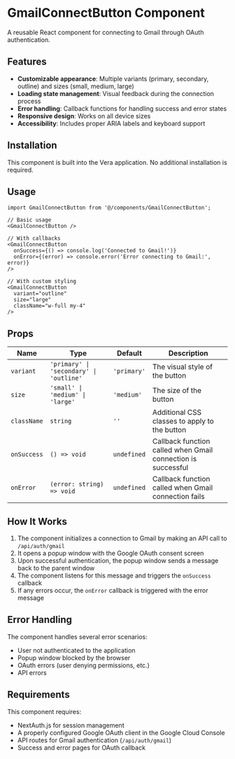 # GmailConnectButton Component

A reusable React component for connecting to Gmail through OAuth authentication.

## Features

- **Customizable appearance**: Multiple variants (primary, secondary, outline) and sizes (small, medium, large)
- **Loading state management**: Visual feedback during the connection process
- **Error handling**: Callback functions for handling success and error states
- **Responsive design**: Works on all device sizes
- **Accessibility**: Includes proper ARIA labels and keyboard support

## Installation

This component is built into the Vera application. No additional installation is required.

## Usage

```tsx
import GmailConnectButton from '@/components/GmailConnectButton';

// Basic usage
<GmailConnectButton />

// With callbacks
<GmailConnectButton 
  onSuccess={() => console.log('Connected to Gmail!')}
  onError={(error) => console.error('Error connecting to Gmail:', error)}
/>

// With custom styling
<GmailConnectButton 
  variant="outline"
  size="large"
  className="w-full my-4"
/>
```

## Props

| Name | Type | Default | Description |
|------|------|---------|-------------|
| `variant` | `'primary' \| 'secondary' \| 'outline'` | `'primary'` | The visual style of the button |
| `size` | `'small' \| 'medium' \| 'large'` | `'medium'` | The size of the button |
| `className` | `string` | `''` | Additional CSS classes to apply to the button |
| `onSuccess` | `() => void` | `undefined` | Callback function called when Gmail connection is successful |
| `onError` | `(error: string) => void` | `undefined` | Callback function called when Gmail connection fails |

## How It Works

1. The component initializes a connection to Gmail by making an API call to `/api/auth/gmail`
2. It opens a popup window with the Google OAuth consent screen
3. Upon successful authentication, the popup window sends a message back to the parent window
4. The component listens for this message and triggers the `onSuccess` callback
5. If any errors occur, the `onError` callback is triggered with the error message

## Error Handling

The component handles several error scenarios:

- User not authenticated to the application
- Popup window blocked by the browser
- OAuth errors (user denying permissions, etc.)
- API errors

## Requirements

This component requires:

- NextAuth.js for session management
- A properly configured Google OAuth client in the Google Cloud Console
- API routes for Gmail authentication (`/api/auth/gmail`)
- Success and error pages for OAuth callback 